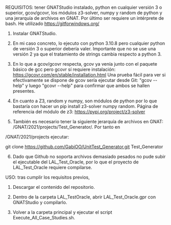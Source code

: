 REQUISITOS: tener GNATStudio instalado, python en cualquier versión 3 o superior, gcov/gcovr, los módulos z3-solver, numpy y random de python y una jerarquía de archivos en GNAT. Por último ser requiere un intérprete de bash. He utilizado https://gitforwindows.org/

1) Instalar GNATStudio.

2) En mi caso concreto, lo ejecuto con python 3.10.8 pero cualquier python de versión 3 o superior debería valer. Importante que no se use una versión 2 ya que el tratamiento de strings cambia respecto a python 3.

3) En lo que a gcov/gcovr respecta, gcov ya venía junto con el paquete básico de gcc pero gcovr sí requiere instalación:
https://gcovr.com/en/stable/installation.html
Una prueba fácil para ver si efectivamente se dispone de gcov sería ejecutar desde Git: "gcov --help" y luego "gcovr --help" para confirmar que ambos se hallen presentes.

4) En cuanto a Z3, random y numpy, son módulos de python por lo que bastaría con hacer un pip install z3-solver numpy random. Página de referencia del módulo de z3: https://pypi.org/project/z3-solver

5) También es necesario tener la siguiente jerarquía de archivos en GNAT: /GNAT/2021/projects/Test_Generator/. Por tanto en 

/GNAT/2021/projects ejecutar:

 git clone https://github.com/GabiOO/UnitTest_Generator.git Test_Generator


6) Dado que Github no soporta archivos demasiado pesados no pude subir el ejecutable del LAL_Test_Oracle, por lo que el proyecto de LAL_Test_Oracle requiere compilarse.

USO: tras cumplir los requisitos previos,

1) Descargar el contenido del repositorio.

2) Dentro de la carpeta LAL_TestOracle, abrir LAL_Test_Oracle.gpr con GNATStudio y compilarlo.

3) Volver a la carpeta principal y ejecutar el script Execute_All_Case_Studies.sh.
